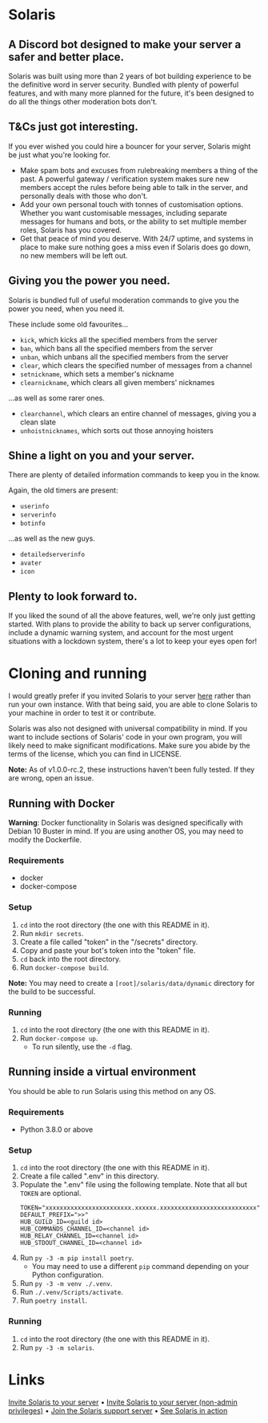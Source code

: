 # Solaris
## A Discord bot designed to make your server a safer and better place.
Solaris was built using more than 2 years of bot building experience to be the definitive word in server security. Bundled with plenty of powerful features, and with many more planned for the future, it's been designed to do all the things other moderation bots don't.

## T&Cs just got interesting.
If you ever wished you could hire a bouncer for your server, Solaris might be just what you're looking for.

- Make spam bots and excuses from rulebreaking members a thing of the past. A powerful gateway / verification system makes sure new members accept the rules before being able to talk in the server, and personally deals with those who don't.
- Add your own personal touch with tonnes of customisation options. Whether you want customisable messages, including separate messages for humans and bots, or the ability to set multiple member roles, Solaris has you covered.
- Get that peace of mind you deserve. With 24/7 uptime, and systems in place to make sure nothing goes a miss even if Solaris does go down, no new members will be left out.

## Giving you the power you need.
Solaris is bundled full of useful moderation commands to give you the power you need, when you need it.

These include some old favourites...
- `kick`, which kicks all the specified members from the server
- `ban`, which bans all the specified members from the server
- `unban`, which unbans all the specified members from the server
- `clear`, which clears the specified number of messages from a channel
- `setnickname`, which sets a member's nickname
- `clearnickname`, which clears all given members' nicknames

...as well as some rarer ones.
- `clearchannel`, which clears an entire channel of messages, giving you a clean slate
- `unhoistnicknames`, which sorts out those annoying hoisters

## Shine a light on you and your server.
There are plenty of detailed information commands to keep you in the know.

Again, the old timers are present:
- `userinfo`
- `serverinfo`
- `botinfo`

...as well as the new guys.
- `detailedserverinfo`
- `avater`
- `icon`

## Plenty to look forward to.
If you liked the sound of all the above features, well, we're only just getting started. With plans to provide the ability to back up server configurations, include a dynamic warning system, and account for the most urgent situations with a lockdown system, there's a lot to keep your eyes open for!

# Cloning and running
I would greatly prefer if you invited Solaris to your server [here](https://discordapp.com/oauth2/authorize?client_id=661972684153946122&scope=bot&permissions=8) rather than run your own instance. With that being said, you are able to clone Solaris to your machine in order to test it or contribute.

Solaris was also not designed with universal compatibility in mind. If you want to include sections of Solaris' code in your own program, you will likely need to make significant modifications. Make sure you abide by the terms of the license, which you can find in LICENSE.

**Note:** As of v1.0.0-rc.2, these instructions haven't been fully tested. If they are wrong, open an issue.

## Running with Docker
**Warning**: Docker functionality in Solaris was designed specifically with Debian 10 Buster in mind. If you are using another OS, you may need to modify the Dockerfile.

### Requirements
- docker
- docker-compose

### Setup
1. `cd` into the root directory (the one with this README in it).
2. Run `mkdir secrets`.
3. Create a file called "token" in the "/secrets" directory.
4. Copy and paste your bot's token into the "token" file.
5. `cd` back into the root directory.
6. Run `docker-compose build`.

**Note:** You may need to create a `[root]/solaris/data/dynamic` directory for the build to be successful.

### Running
1. `cd` into the root directory (the one with this README in it).
2. Run `docker-compose up`.
    - To run silently, use the `-d` flag.

## Running inside a virtual environment
You should be able to run Solaris using this method on any OS.

### Requirements
- Python 3.8.0 or above

### Setup
1. `cd` into the root directory (the one with this README in it).
2. Create a file called ".env" in this directory.
3. Populate the ".env" file using the following template. Note that all but `TOKEN` are optional.
    ```
    TOKEN="xxxxxxxxxxxxxxxxxxxxxxxx.xxxxxx.xxxxxxxxxxxxxxxxxxxxxxxxxxx"
    DEFAULT_PREFIX=">>"
    HUB_GUILD_ID=<guild id>
    HUB_COMMANDS_CHANNEL_ID=<channel id>
    HUB_RELAY_CHANNEL_ID=<channel id>
    HUB_STDOUT_CHANNEL_ID=<channel id>
    ```
4. Run `py -3 -m pip install poetry`.
    - You may need to use a different `pip` command depending on your Python configuration.
5. Run `py -3 -m venv ./.venv`.
6. Run `./.venv/Scripts/activate`.
7. Run `poetry install`.

### Running
1. `cd` into the root directory (the one with this README in it).
2. Run `py -3 -m solaris`.

# Links
[Invite Solaris to your server](https://discordapp.com/oauth2/authorize?client_id=661972684153946122&scope=bot&permissions=8) • [Invite Solaris to your server (non-admin privileges)](https://discordapp.com/oauth2/authorize?client_id=661972684153946122&scope=bot&permissions=403008598) • [Join the Solaris support server](https://discord.gg/c3b4cZs) • [See Solaris in action](https://discord.carberra.xyz)
